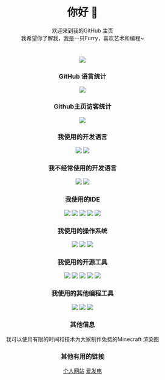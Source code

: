 # <div align="center"> 你好 👋 </div>

<div align="center"> 欢迎来到我的GitHub 主页 </div>

<div align="center"> 我希望你了解我，我是一只Furry，喜欢艺术和编程~ </div>

## <h1 align="center"> <a href="https://sunguoqi.com/"> <img src="https://readme-typing-svg.herokuapp.com/?lines=print(%22Hello%20Word%22);Hello%20Word&center=true&size=27"> </a> </h1>

### <div align="center"> GitHub 语言统计 </div>

<div align="center"> <img src="https://github-readme-stats.vercel.app/api/top-langs/?username=FurryRbl&hide_border=true&layout=compact&langs_count=6&text_color=000&icon_color=fff&bg_color=0,52fa5a,4dfcff,c64dff&theme=graywhite" /> </div>

### <div align="center"> Github主页访客统计 </div>

<div align="center"> <img src="https://visitor-badge.glitch.me/badge?page_id=FurryRbl" /></div>

### <div align="center"> 我使用的开发语言 </div>

<div align="center"> <img src="https://img.shields.io/badge/Java-17-blue?style=for-the-badge&logo=java" /> <img src="https://img.shields.io/badge/CSharp-blue?style=for-the-badge&logo=CSharp" /> </div>

### <div align="center"> 我不经常使用的开发语言 </div>

<div align="center"> <img src="https://img.shields.io/badge/Lua-blue?style=for-the-badge&logo=Lua" /> <img src="https://img.shields.io/badge/Python-blue?style=for-the-badge&logo=python" /> </div>

### <div align="center"> 我使用的IDE </div>

<div align="center"> <img src="https://img.shields.io/badge/Visual_Studio-2022-blue?style=for-the-badge&logo=VisualStudio" /> <img src="https://img.shields.io/badge/Visual_Studio-_Code-blue?style=for-the-badge&logo=VisualStudioCode" /> <img src="https://img.shields.io/badge/IntelliJ_IDEA-blue?style=for-the-badge&logo=IntelliJIDEA" /> <img src="https://img.shields.io/badge/vim-blue?style=for-the-badge&logo=vim" /> <img src="https://img.shields.io/badge/neovim-blue?style=for-the-badge&logo=neovim" /> </div>

### <div align="center"> 我使用的操作系统 </div>

<div align="center"> <img src="https://img.shields.io/badge/Windows-10-blue?style=for-the-badge&logo=Windows" /> <img src="https://img.shields.io/badge/ArchLinux-blue?style=for-the-badge&logo=archlinux" /> <img src="https://img.shields.io/badge/Android-11-blue?style=for-the-badge&logo=Android" /> </div>


### <div align="center"> 我使用的开源工具 </div>

<div align="center"> <img src="https://img.shields.io/badge/Bledner-blue?style=for-the-badge&logo=Blender" /> <img src="https://img.shields.io/badge/Firefox_Developer-blue?style=for-the-badge&logo=FireFox" /> <img src="https://img.shields.io/badge/Gimp-blue?style=for-the-badge&logo=Gimp" /> <img src="https://img.shields.io/badge/Krita-blue?style=for-the-badge&logo=Krita" />  <img src="https://img.shields.io/badge/Inkscape-blue?style=for-the-badge&logo=Inkscape" /> </div>


### <div align="center"> 我使用的其他编程工具 </div>

<div align="center"> <img src="https://img.shields.io/badge/Yarn-blue?style=for-the-badge&logo=Yarn" /> <img src="https://img.shields.io/badge/Gradle-blue?style=for-the-badge&logo=Gradle" /> <img src="https://img.shields.io/badge/DotNet-blue?style=for-the-badge&logo=DotNet" /> </div>

### <div align="center"> 其他信息 </div>

<div align="center"> 我可以使用有限的时间和技术为大家制作免费的Minecraft 渲染图 </div>

### <div align="center"> 其他有用的链接 </div>

<div align="center"> <a href="https://sharpice.top">个人网站</a> <a href="https://afdian.net/a/SharpIce">爱发电</a> </div>

